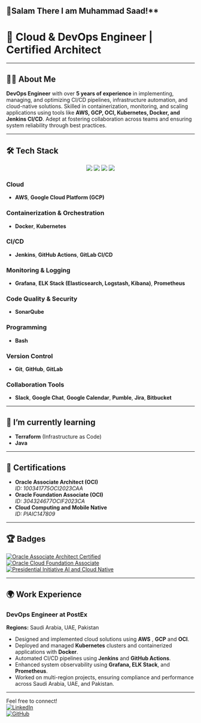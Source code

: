 ## 🌟Salam There I am Muhammad Saad!**

# 🚀 Cloud & DevOps Engineer | Certified Architect 

---

## 👨‍💻 About Me  
**DevOps Engineer** with over **5 years of experience** in implementing, managing, and optimizing CI/CD pipelines, infrastructure automation, and cloud-native solutions. Skilled in containerization, monitoring, and scaling applications using tools like **AWS, GCP, OCI, Kubernetes, Docker, and Jenkins CI/CD**. Adept at fostering collaboration across teams and ensuring system reliability through best practices.  

---

## 🛠 Tech Stack  

<p align="center">
  <a href="https://aws.amazon.com" target="_blank"><img src="https://img.shields.io/badge/Amazon%20AWS-orange?style=for-the-badge&logo=amazonaws&logoColor=white"></a>
  <a href="https://kubernetes.io" target="_blank"><img src="https://img.shields.io/badge/Kubernetes-lightblue?style=for-the-badge&logo=kubernetes&logoColor=white"></a>
  <a href="https://www.docker.com" target="_blank"><img src="https://img.shields.io/badge/Docker-2496ED?style=for-the-badge&logo=docker&logoColor=white"></a>
  <a href="https://www.jenkins.io" target="_blank"><img src="https://img.shields.io/badge/Jenkins-gray?style=for-the-badge&logo=jenkins&logoColor=white"></a>
</p> 

### Cloud  
- **AWS**, **Google Cloud Platform (GCP)**  

### Containerization & Orchestration  
- **Docker**, **Kubernetes**  

### CI/CD  
- **Jenkins**, **GitHub Actions**, **GitLab CI/CD**  

### Monitoring & Logging  
- **Grafana**, **ELK Stack (Elasticsearch, Logstash, Kibana)**, **Prometheus**  

### Code Quality & Security  
- **SonarQube**

### Programming   
- **Bash**

### Version Control  
- **Git**, **GitHub**, **GitLab**  

### Collaboration Tools  
- **Slack**, **Google Chat**, **Google Calendar**, **Pumble**, **Jira**, **Bitbucket** 
---

## 🌱 I’m currently learning  
- **Terraform** (Infrastructure as Code)  
- **Java**  

---

## 🏅 Certifications  

- **Oracle Associate Architect (OCI)**  
  *ID: 100341775OCI2023CAA*  
- **Oracle Foundation Associate (OCI)**  
  *ID: 304324677OCIF2023CA*  
- **Cloud Computing and Mobile Native**  
  *ID: PIAIC147809*  

---

## 🏆 Badges  

[![Oracle Associate Architect Certified](https://img.shields.io/badge/Oracle%20Associate%20Architect-Certified-red?style=for-the-badge&logo=oracle&logoColor=white)](https://www.oracle.com)  
[![Oracle Cloud Foundation Associate](https://img.shields.io/badge/Oracle%20Cloud%20Foundation-Associate-red?style=for-the-badge&logo=oracle&logoColor=white)](https://www.oracle.com)  
[![Presidential Initiative AI and Cloud Native](https://img.shields.io/badge/Presidential%20Initiative%20on%20AI%20and%20Cloud%20Native-green?style=for-the-badge&logo=government&logoColor=white)](https://piaic.org)  


---

## 🌍 Work Experience  

### **DevOps Engineer** at **PostEx**  
**Regions:** Saudi Arabia, UAE, Pakistan  

- Designed and implemented cloud solutions using **AWS** , **GCP** and **OCI**.  
- Deployed and managed **Kubernetes** clusters and containerized applications with **Docker**.  
- Automated CI/CD pipelines using **Jenkins** and **GitHub Actions**.  
- Enhanced system observability using **Grafana, ELK Stack**, and **Prometheus**.  
- Worked on multi-region projects, ensuring compliance and performance across Saudi Arabia, UAE, and Pakistan.  

---

Feel free to connect!  
[![LinkedIn](https://img.shields.io/badge/LinkedIn-0A66C2?style=for-the-badge&logo=linkedin&logoColor=white)](https://www.linkedin.com/in/msaadamin1/)  
[![GitHub](https://img.shields.io/badge/GitHub-181717?style=for-the-badge&logo=github&logoColor=white)](https://github.com/SaadInTech/)
